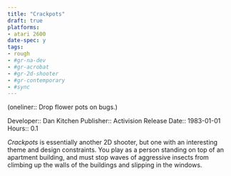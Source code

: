 ```yaml
---
title: "Crackpots"
draft: true
platforms:
- atari 2600
date-spec: y
tags:
- rough
- #gr-na-dev 
- #gr-acrobat 
- #gr-2d-shooter 
- #gr-contemporary 
- #sync
---
```


(oneliner:: Drop flower pots on bugs.)

Developer:: Dan Kitchen
Publisher:: Activision
Release Date:: 1983-01-01
Hours:: 0.1

*Crackpots* is essentially another 2D shooter, but one with an interesting theme and design constraints. You play as a person standing on top of an apartment building, and must stop waves of aggressive insects from climbing up the walls of the buildings and slipping in the windows.